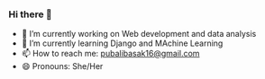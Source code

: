 ### Hi there 👋

<!--
**int-code/int-code** is a ✨ _special_ ✨ repository because its `README.md` (this file) appears on your GitHub profile.

Here are some ideas to get you started:
-->
- 🔭 I’m currently working on Web development and data analysis
- 🌱 I’m currently learning Django and MAchine Learning
- 📫 How to reach me: pubalibasak16@gmail.com
- 😄 Pronouns: She/Her
<!--
- ⚡ Fun fact: ...
-->
<!--- 👯 I’m looking to collaborate on ...
- 🤔 I’m looking for help with ...
- 💬 Ask me about ...-->
